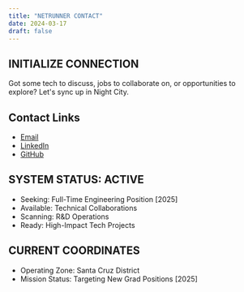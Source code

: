 ```yaml
---
title: "NETRUNNER CONTACT"
date: 2024-03-17
draft: false
---
```


## INITIALIZE CONNECTION

Got some tech to discuss, jobs to collaborate on, or opportunities to explore? Let's sync up in Night City.

## Contact Links

* [Email](mailto:aringadre@gmail.com)
* [LinkedIn](https://linkedin.com/in/arin-gadre)
* [GitHub](https://github.com/aringadre76)

## SYSTEM STATUS: ACTIVE

* Seeking: Full-Time Engineering Position [2025]
* Available: Technical Collaborations
* Scanning: R&D Operations
* Ready: High-Impact Tech Projects

## CURRENT COORDINATES

* Operating Zone: Santa Cruz District
* Mission Status: Targeting New Grad Positions [2025] 